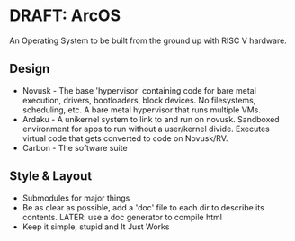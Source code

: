 # DRAFT: ArcOS
An Operating System to be built from the ground up with RISC V hardware.

## Design
- Novusk - The base 'hypervisor' containing code for bare metal execution, drivers, bootloaders, block devices. No filesystems, scheduling, etc. A bare metal hypervisor that runs multiple VMs.
- Ardaku - A unikernel system to link to and run on novusk. Sandboxed environment for apps to run without a user/kernel divide. Executes virtual code that gets converted to code on Novusk/RV.
- Carbon - The software suite

## Style & Layout
- Submodules for major things
- Be as clear as possible, add a 'doc' file to each dir to describe its contents. LATER: use a doc generator to compile html
- Keep it simple, stupid and It Just Works

